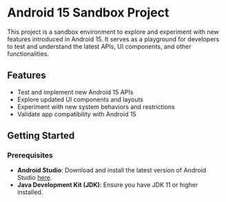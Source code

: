 # Android 15 Sandbox Project

This project is a sandbox environment to explore and experiment with new features introduced in Android 15. It serves as a playground for developers to test and understand the latest APIs, UI components, and other functionalities.

## Features

- Test and implement new Android 15 APIs
- Explore updated UI components and layouts
- Experiment with new system behaviors and restrictions
- Validate app compatibility with Android 15

## Getting Started

### Prerequisites

- **Android Studio**: Download and install the latest version of Android Studio [here](https://developer.android.com/studio).
- **Java Development Kit (JDK)**: Ensure you have JDK 11 or higher installed.